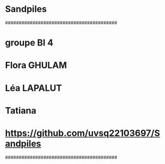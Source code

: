 # Sandpiles
#########################################
# groupe BI 4
# Flora GHULAM
# Léa LAPALUT
# Tatiana
# https://github.com/uvsq22103697/Sandpiles 
#########################################